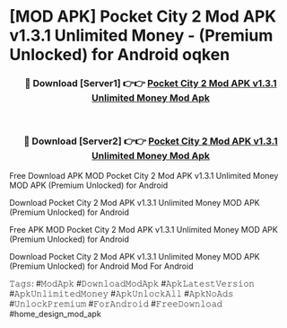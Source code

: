 # [MOD APK] Pocket City 2 Mod APK v1.3.1 Unlimited Money - (Premium Unlocked) for Android oqken



<div align="center">
<h3>🔴 Download [Server1] 👉👉 <a href="https://momento.my/?title=Pocket_City_2_Mod_APK_v1.3.1_Unlimited_Money">Pocket City 2 Mod APK v1.3.1 Unlimited Money Mod Apk</a></h3><br>

<h3>🔴 Download [Server2] 👉👉 <a href="https://momento.my/?title=Pocket_City_2_Mod_APK_v1.3.1_Unlimited_Money">Pocket City 2 Mod APK v1.3.1 Unlimited Money Mod Apk</a></h3>
</div>



Free Download APK MOD Pocket City 2 Mod APK v1.3.1 Unlimited Money MOD APK (Premium Unlocked) for Android

Download Pocket City 2 Mod APK v1.3.1 Unlimited Money MOD APK (Premium Unlocked) for Android

Free APK MOD Pocket City 2 Mod APK v1.3.1 Unlimited Money MOD APK (Premium Unlocked) for Android

Download Pocket City 2 Mod APK v1.3.1 Unlimited Money MOD APK (Premium Unlocked) for Android Mod For Android

𝚃𝚊𝚐𝚜: #𝙼𝚘𝚍𝙰𝚙𝚔 #𝙳𝚘𝚠𝚗𝚕𝚘𝚊𝚍𝙼𝚘𝚍𝙰𝚙𝚔 #𝙰𝚙𝚔𝙻𝚊𝚝𝚎𝚜𝚝𝚅𝚎𝚛𝚜𝚒𝚘𝚗 #𝙰𝚙𝚔𝚄𝚗𝚕𝚒𝚖𝚒𝚝𝚎𝚍𝙼𝚘𝚗𝚎𝚢 #𝙰𝚙𝚔𝚄𝚗𝚕𝚘𝚌𝚔𝙰𝚕𝚕 #𝙰𝚙𝚔𝙽𝚘𝙰𝚍𝚜 #𝚄𝚗𝚕𝚘𝚌𝚔𝙿𝚛𝚎𝚖𝚒𝚞𝚖 #𝙵𝚘𝚛𝙰𝚗𝚍𝚛𝚘𝚒𝚍 #𝙵𝚛𝚎𝚎𝙳𝚘𝚠𝚗𝚕𝚘𝚊𝚍 #home_design_mod_apk
